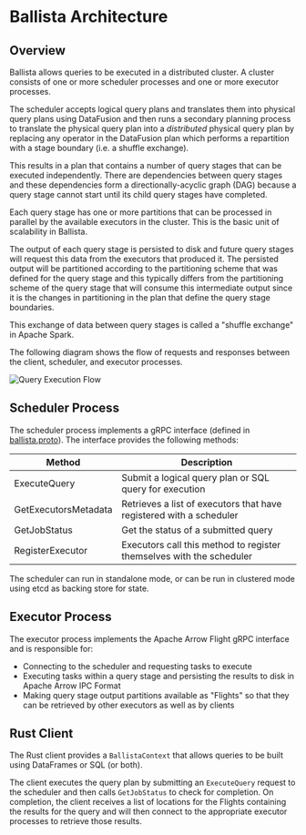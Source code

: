 <!---
  Licensed to the Apache Software Foundation (ASF) under one
  or more contributor license agreements.  See the NOTICE file
  distributed with this work for additional information
  regarding copyright ownership.  The ASF licenses this file
  to you under the Apache License, Version 2.0 (the
  "License"); you may not use this file except in compliance
  with the License.  You may obtain a copy of the License at

    http://www.apache.org/licenses/LICENSE-2.0

  Unless required by applicable law or agreed to in writing,
  software distributed under the License is distributed on an
  "AS IS" BASIS, WITHOUT WARRANTIES OR CONDITIONS OF ANY
  KIND, either express or implied.  See the License for the
  specific language governing permissions and limitations
  under the License.
-->

# Ballista Architecture

## Overview

Ballista allows queries to be executed in a distributed cluster. A cluster consists of one or
more scheduler processes and one or more executor processes.

The scheduler accepts logical query plans and translates them into physical query plans using DataFusion and then
runs a secondary planning process to translate the physical query plan into a _distributed_ physical
query plan by replacing any operator in the DataFusion plan which performs a repartition with a stage boundary
(i.e. a shuffle exchange).

This results in a plan that contains a number of query stages that can be executed independently. There are
dependencies between query stages and these dependencies form a directionally-acyclic graph (DAG) because a query
stage cannot start until its child query stages have completed.

Each query stage has one or more partitions that can be processed in parallel by the available
executors in the cluster. This is the basic unit of scalability in Ballista.

The output of each query stage is persisted to disk and future query stages will request this data from the executors
that produced it. The persisted output will be partitioned according to the partitioning scheme that was defined for
the query stage and this typically differs from the partitioning scheme of the query stage that will consume this
intermediate output since it is the changes in partitioning in the plan that define the query stage boundaries.

This exchange of data between query stages is called a "shuffle exchange" in Apache Spark.

The following diagram shows the flow of requests and responses between the client, scheduler, and executor
processes.

![Query Execution Flow](images/query-execution.png)

## Scheduler Process

The scheduler process implements a gRPC interface (defined in
[ballista.proto](../../ballista/core/proto/ballista.proto)). The interface provides the following methods:

| Method               | Description                                                          |
| -------------------- | -------------------------------------------------------------------- |
| ExecuteQuery         | Submit a logical query plan or SQL query for execution               |
| GetExecutorsMetadata | Retrieves a list of executors that have registered with a scheduler  |
| GetJobStatus         | Get the status of a submitted query                                  |
| RegisterExecutor     | Executors call this method to register themselves with the scheduler |

The scheduler can run in standalone mode, or can be run in clustered mode using etcd as backing store for state.

## Executor Process

The executor process implements the Apache Arrow Flight gRPC interface and is responsible for:

- Connecting to the scheduler and requesting tasks to execute
- Executing tasks within a query stage and persisting the results to disk in Apache Arrow IPC Format
- Making query stage output partitions available as "Flights" so that they can be retrieved by other executors as well
  as by clients

## Rust Client

The Rust client provides a `BallistaContext` that allows queries to be built using DataFrames or SQL (or both).

The client executes the query plan by submitting an `ExecuteQuery` request to the scheduler and then calls
`GetJobStatus` to check for completion. On completion, the client receives a list of locations for the Flights
containing the results for the query and will then connect to the appropriate executor processes to retrieve
those results.
